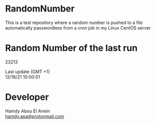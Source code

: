 # RandomNumber    
This is a test repository where a random number is pushed to a file automatically passwordless from a cron job in my Linux CentOS server    
# Random Number of the last run   
23213
      
Last update (GMT +1)    
12/18/21 10:00:01
# Developer    
Hamdy Abou El Anein   
hamdy.aea@protonmail.com
